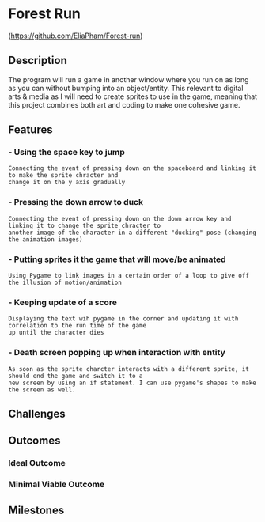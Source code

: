 # Forest Run
  (https://github.com/EliaPham/Forest-run)

## Description
  The program will run a game in another window where you run on as long as you can without bumping into an object/entity. This relevant to digital arts & media as I will need to create sprites to use in the game, meaning that this project combines both art and coding to make one cohesive game.

## Features
  ### - Using the space key to jump
    Connecting the event of pressing down on the spaceboard and linking it to make the sprite chracter and
    change it on the y axis gradually
  ### - Pressing the down arrow to duck
    Connecting the event of pressing down on the down arrow key and linking it to change the sprite chracter to
    another image of the character in a different "ducking" pose (changing the animation images)
  ### - Putting sprites it the game that will move/be animated
    Using Pygame to link images in a certain order of a loop to give off the illusion of motion/animation
  ### - Keeping update of a score
    Displaying the text wih pygame in the corner and updating it with correlation to the run time of the game
    up until the character dies
  ### - Death screen popping up when interaction with entity 
    As soon as the sprite charcter interacts with a different sprite, it should end the game and switch it to a 
    new screen by using an if statement. I can use pygame's shapes to make the screen as well.

## Challenges

## Outcomes
  ### Ideal Outcome

  ### Minimal Viable Outcome

## Milestones
